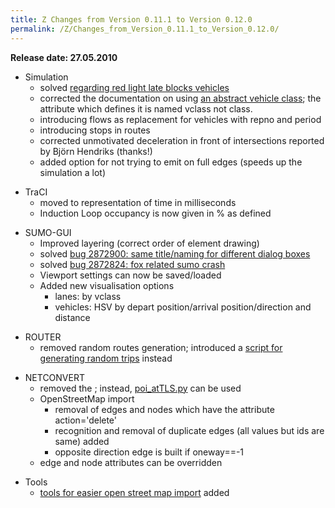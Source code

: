 ```yaml
---
title: Z Changes from Version 0.11.1 to Version 0.12.0
permalink: /Z/Changes_from_Version_0.11.1_to_Version_0.12.0/
---
```


**Release date: 27.05.2010**

-   Simulation
    -   solved [regarding red light late blocks vehicles](http://sourceforge.net/apps/trac/sumo/ticket/173)
    -   corrected the documentation on using [an abstract vehicle class](/Definition_of_Vehicles,_Vehicle_Types,_and_Routes#Abstract_Vehicle_Class "wikilink"); the attribute which defines it is named <span class="inlxml">vclass</span> not <span class="inlxml">class</span>.
    -   introducing flows as replacement for vehicles with repno and period
    -   introducing stops in routes
    -   corrected unmotivated deceleration in front of intersections reported by Björn Hendriks (thanks!)
    -   added option for not trying to emit on full edges (speeds up the simulation a lot)

<!-- -->

-   TraCI
    -   moved to representation of time in milliseconds
    -   Induction Loop occupancy is now given in % as defined

<!-- -->

-   SUMO-GUI
    -   Improved layering (correct order of element drawing)
    -   solved [bug 2872900: same title/naming for different dialog boxes](http://sourceforge.net/tracker/?func=detail&aid=2872900&group_id=45607&atid=443424)
    -   solved [bug 2872824: fox related sumo crash](http://sourceforge.net/tracker/?func=detail&aid=2872824&group_id=45607&atid=443424)
    -   Viewport settings can now be saved/loaded
    -   Added new visualisation options
        -   lanes: by vclass
        -   vehicles: HSV by depart position/arrival position/direction and distance

<!-- -->

-   ROUTER
    -   removed random routes generation; introduced a [script for generating random trips](/Tools/Trip#randomTrips.py "wikilink") instead

<!-- -->

-   NETCONVERT
    -   removed the ; instead, [poi_atTLS.py](/Tools/Shapes "wikilink") can be used
    -   OpenStreetMap import
        -   removal of edges and nodes which have the attribute <span class="inlxml">action='delete'</span>
        -   recognition and removal of duplicate edges (all values but ids are same) added
        -   opposite direction edge is built if oneway==-1
    -   edge and node attributes can be overridden

<!-- -->

-   Tools
    -   [tools for easier open street map import](/Networks/Import/OpenStreetMap "wikilink") added
